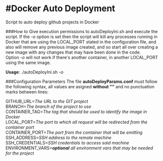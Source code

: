 #Docker Auto Deployment
======

Script to auto deploy github projects in Docker


###How to
Give execution permissions to autoDeployIni.sh and execute the script. If the _-o_ option is set then the script will kill any processes running in Docker that are using the LOCAL_PORT stated in the configuration file, and also will remove any previous image created, and so start all over creating a new image with any changes that may have been done in the code.   
Option _-o_ will not work if there's another container, in another LOCAL_PORT using the same image.

**Usage**: ./autoDeployIni.sh _-o_ 


###Configuration Parameters
The file **autoDeployParams.conf** must follow the following syntax, all values are asigned **without ""** and no punctuation marks between lines:

GITHUB_URL=*The URL to the GIT project*  
BRANCH=*The branch of the project to use*  
CONTAINER_TAG=*The tag that should be used to identify the image in Docker*  
LOCAL_PORT=*The port to which all request will be redirected from the container port*  
CONTAINER_PORT=*The port from the container that will be emitting*  
SSH_ADDRESS=*SSH address to the remote machine*  
SSH_CREDENTIALS=*SSH credentials to access said machine*  
ENVIRONMENT_VARS=**_optional_** *all environment vars that may be needed for the project*  